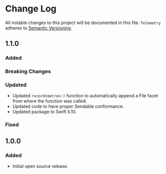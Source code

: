 # Change Log

All notable changes to this project will be documented in this file.
`Telemetry` adheres to [Semantic Versioning](https://semver.org/).

## 1.1.0

### Added

### Breaking Changes

### Updated

- Updated `record(metron:)` function to automatically append a File facet from where the function was called.
- Updated code to have proper Sendable conformance.
- Updated package to Swift 5.10.

### Fixed

## 1.0.0

### Added

- Initial open source release.
